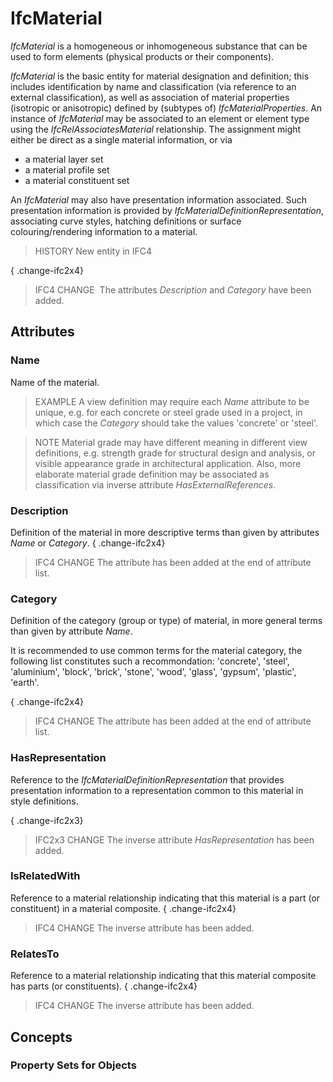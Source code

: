 # IfcMaterial

_IfcMaterial_ is a homogeneous or inhomogeneous substance that can be used to form elements (physical products or their components).
<!-- end of short definition -->

_IfcMaterial_ is the basic entity for material designation and definition; this includes identification by name and classification (via reference to an external classification), as well as association of material properties (isotropic or anisotropic) defined by (subtypes of) _IfcMaterialProperties_. An instance of _IfcMaterial_ may be associated to an element or element type using the _IfcRelAssociatesMaterial_ relationship. The assignment might either be direct as a single material information, or via

* a material layer set
* a material profile set
* a material constituent set

An _IfcMaterial_ may also have presentation information associated. Such presentation information is provided by _IfcMaterialDefinitionRepresentation_, associating curve styles, hatching definitions or surface colouring/rendering information to a material.

> HISTORY New entity in IFC4

{ .change-ifc2x4}
> IFC4 CHANGE  The attributes _Description_ and _Category_ have been added.

## Attributes

### Name
Name of the material.
> EXAMPLE A view definition may require each _Name_ attribute to be unique, e.g. for each concrete or steel grade used in a project, in which case the _Category_ should take the values 'concrete' or 'steel'.

> NOTE Material grade may have different meaning in different view definitions, e.g. strength grade for structural design and analysis, or visible appearance grade in architectural application. Also, more elaborate material grade definition may be associated as classification via inverse attribute _HasExternalReferences_.

### Description
Definition of the material in more descriptive terms than given by attributes _Name_ or _Category_.
{ .change-ifc2x4}
> IFC4 CHANGE The attribute has been added at the end of attribute list.

### Category
Definition of the category (group or type) of material, in more general terms than given by attribute _Name_.

It is recommended to use common terms for the material category, the following list constitutes such a recommondation: 'concrete', 'steel', 'aluminium', 'block', 'brick', 'stone', 'wood', 'glass', 'gypsum', 'plastic', 'earth'.

{ .change-ifc2x4}
> IFC4 CHANGE The attribute has been added at the end of attribute list.

### HasRepresentation
Reference to the _IfcMaterialDefinitionRepresentation_ that provides presentation information to a representation common to this material in style definitions.

{ .change-ifc2x3}
> IFC2x3 CHANGE The inverse attribute _HasRepresentation_ has been added.

### IsRelatedWith
Reference to a material relationship indicating that this material is a part (or constituent) in a material composite.
{ .change-ifc2x4}
> IFC4 CHANGE The inverse attribute has been added.

### RelatesTo
Reference to a material relationship indicating that this material composite has parts (or constituents).
{ .change-ifc2x4}
> IFC4 CHANGE The inverse attribute has been added.

## Concepts

### Property Sets for Objects



